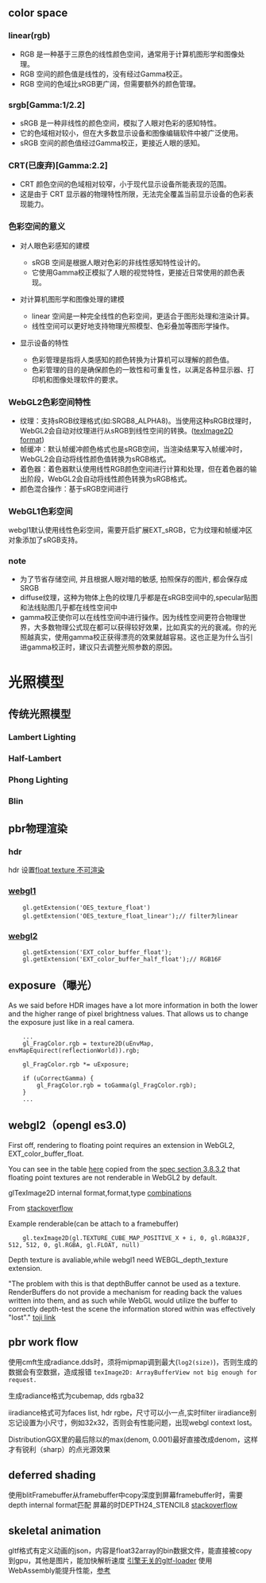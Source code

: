 ## color space
### linear(rgb)
- RGB 是一种基于三原色的线性颜色空间，通常用于计算机图形学和图像处理。
- RGB 空间的颜色值是线性的，没有经过Gamma校正。
- RGB 空间的色域比sRGB更广阔，但需要额外的颜色管理。

### srgb[Gamma:1/2.2]
- sRGB 是一种非线性的颜色空间，模拟了人眼对色彩的感知特性。
- 它的色域相对较小，但在大多数显示设备和图像编辑软件中被广泛使用。
- sRGB 空间的颜色值经过Gamma校正，更接近人眼的感知。

### CRT(已废弃)[Gamma:2.2]
- CRT 颜色空间的色域相对较窄，小于现代显示设备所能表现的范围。
- 这是由于 CRT 显示器的物理特性所限，无法完全覆盖当前显示设备的色彩表现能力。

### 色彩空间的意义
- 对人眼色彩感知的建模
    - sRGB 空间是根据人眼对色彩的非线性感知特性设计的。
    - 它使用Gamma校正模拟了人眼的视觉特性，更接近日常使用的颜色表现。

- 对计算机图形学和图像处理的建模
    - linear 空间是一种完全线性的色彩空间，更适合于图形处理和渲染计算。
    - 线性空间可以更好地支持物理光照模型、色彩叠加等图形学操作。

- 显示设备的特性
    - 色彩管理是指将人类感知的颜色转换为计算机可以理解的颜色值。
    - 色彩管理的目的是确保颜色的一致性和可重复性，以满足各种显示器、打印机和图像处理软件的要求。

### WebGL2色彩空间特性
- 纹理：支持sRGB纹理格式(如:SRGB8_ALPHA8)。当使用这种sRGB纹理时，WebGL2会自动对纹理进行从sRGB到线性空间的转换。([texImage2D format](https://developer.mozilla.org/en-US/docs/Web/API/WebGLRenderingContext/texImage2D))
- 帧缓冲：默认帧缓冲颜色格式也是sRGB空间，当渲染结果写入帧缓冲时，WebGL2会自动将线性颜色值转换为sRGB格式。
- 着色器：着色器默认使用线性RGB颜色空间进行计算和处理，但在着色器的输出阶段，WebGL2会自动将线性颜色转换为sRGB格式。
- 颜色混合操作：基于sRGB空间进行

### WebGL1色彩空间
webgl1默认使用线性色彩空间，需要开启扩展EXT_sRGB，它为纹理和帧缓冲区对象添加了sRGB支持。


### note
- 为了节省存储空间, 并且根据人眼对暗的敏感, 拍照保存的图片, 都会保存成SRGB
- diffuse纹理，这种为物体上色的纹理几乎都是在sRGB空间中的,specular贴图和法线贴图几乎都在线性空间中	
- gamma校正使你可以在线性空间中进行操作。因为线性空间更符合物理世界，大多数物理公式现在都可以获得较好效果，比如真实的光的衰减。你的光照越真实，使用gamma校正获得漂亮的效果就越容易。这也正是为什么当引进gamma校正时，建议只去调整光照参数的原因。

# 光照模型
## 传统光照模型
### Lambert Lighting
### Half-Lambert
### Phong Lighting
### Blin 

## pbr物理渲染
### hdr
hdr 设置[float texture 不可渲染](https://developer.mozilla.org/en-US/docs/Web/API/WebGLRenderingContext/texImage2D)
### [webgl1](https://registry.khronos.org/webgl/extensions/OES_texture_float/)
```
    gl.getExtension('OES_texture_float')
    gl.getExtension('OES_texture_float_linear');// filter为linear
```
### [webgl2](https://registry.khronos.org/webgl/extensions/EXT_color_buffer_float/)
```
    gl.getExtension('EXT_color_buffer_float');
    gl.getExtension('EXT_color_buffer_half_float');// RGB16F
```


## exposure（曝光）
As we said before HDR images have a lot more information in both the lower and the higher range of pixel brightness values. 
That allows us to change the exposure just like in a real camera.
```
    ...
    gl_FragColor.rgb = texture2D(uEnvMap, envMapEquirect(reflectionWorld)).rgb;

    gl_FragColor.rgb *= uExposure;

    if (uCorrectGamma) {
        gl_FragColor.rgb = toGamma(gl_FragColor.rgb);
    }
    ...
```

## webgl2（opengl es3.0)
First off, rendering to floating point requires an extension in WebGL2, EXT_color_buffer_float.

You can see in the table [here](https://webgl2fundamentals.org/webgl/lessons/webgl-data-textures.html) copied from the [spec section 3.8.3.2](https://www.khronos.org/registry/OpenGL/specs/es/3.0/es_spec_3.0.pdf) that floating point textures are not renderable in WebGL2 by default.

glTexImage2D internal format,format,type [combinations](https://www.khronos.org/registry/OpenGL-Refpages/es3.0/html/glTexImage2D.xhtml)

From [stackoverflow](https://stackoverflow.com/questions/45571488/webgl-2-readpixels-on-framebuffers-with-float-textures)

Example renderable(can be attach to a framebuffer)
```
    gl.texImage2D(gl.TEXTURE_CUBE_MAP_POSITIVE_X + i, 0, gl.RGBA32F, 512, 512, 0, gl.RGBA, gl.FLOAT, null)
```
Depth texture is avaliable,while webgl1 need WEBGL_depth_texture extension.

"The problem with this is that depthBuffer cannot be used as a texture. RenderBuffers do not provide a mechanism for reading back the values written into them, and as such while WebGL would utilize the buffer to correctly depth-test the scene the information stored within was effectively "lost"."
[toji link](https://blog.tojicode.com/2012/07/using-webgldepthtexture.html)

## pbr work flow
使用cmft生成radiance.dds时，须将mipmap调到最大(`log2(size)`)，否则生成的数据会有空数据，造成报错
`texImage2D: ArrayBufferView not big enough for request.`

生成radiance格式为cubemap, dds rgba32

iiradiance格式可为faces list, hdr rgbe，尺寸可以小一点,实时filter iiradiance别忘记设置为小尺寸，例如32x32，否则会有性能问题，出现webgl context lost。

DistributionGGX里的最后除以的max(denom, 0.001)最好直接改成denom，这样才有锐利（sharp）的点光源效果

## deferred shading
使用blitFramebuffer从framebuffer中copy深度到屏幕framebuffer时，需要depth internal format匹配
屏幕的时DEPTH24_STENCIL8
[stackoverflow](https://stackoverflow.com/questions/9914046/opengl-how-to-use-depthbuffer-from-framebuffer-as-usual-depth-buffer)

## skeletal animation
gltf格式有定义动画的json，内容是float32array的bin数据文件，能直接被copy到gpu，其他是图片，能加快解析速度
[引擎无关的gltf-loader](https://github.com/shrekshao/minimal-gltf-loader)
使用WebAssembly能提升性能，[参考](https://github.com/sessamekesh/wasm-3d-animation-demo)